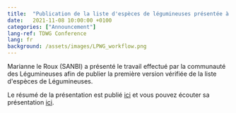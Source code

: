 ```yaml
---
title:  "Publication de la liste d'espèces de légumineuses présentée à la conférence TDWG en octobre 2021."
date:   2021-11-08 10:00:00 +0100
categories: ["Announcement"]
lang-ref: TDWG Conference
lang: fr
background: /assets/images/LPWG_workflow.png
---
```


Marianne le Roux (SANBI) a présenté le travail effectué par la communauté des Légumineuses afin de publier la première version vérifiée de la liste d'espèces de Légumineuses. 

Le résumé de la présentation est publié [ici](https://biss.pensoft.net/article/75377/) et vous pouvez écouter sa présentation [ici](https://espacevideo.umontreal.ca/Watch/d3X9Bck5).

